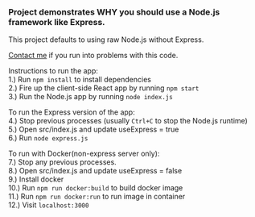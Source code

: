 ### Project demonstrates WHY you should use a Node.js framework like Express.

This project defaults to using raw Node.js without Express.

[Contact me](https://www.aaronwht.com/contact-me) if you run into problems with this code.  

Instructions to run the app:  
1.) Run `npm install` to install dependencies  
2.) Fire up the client-side React app by running `npm start`  
3.) Run the Node.js app by running `node index.js`

To run the Express version of the app:  
4.) Stop previous processes (usually `Ctrl+C` to stop the Node.js runtime)  
5.) Open src/index.js and update useExpress = true  
6.) Run `node express.js`

To run with Docker(non-express server only):  
7.) Stop any previous processes.   
8.) Open src/index.js and update useExpress = false  
9.) Install docker  
10.) Run `npm run docker:build` to build docker image  
11.) Run `npm run docker:run` to run image in container  
12.) Visit `localhost:3000`
